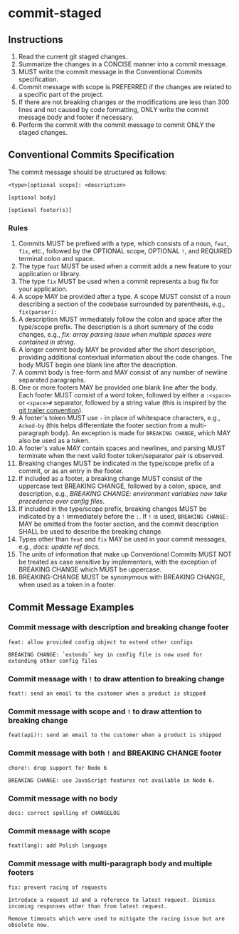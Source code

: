 # commit-staged

## Instructions

1. Read the current git staged changes.
2. Summarize the changes in a CONCISE manner into a commit message.
3. MUST write the commit message in the Conventional Commits specification.
4. Commit message with scope is PREFERRED if the changes are related to a specific part of the project.
5. If there are not breaking changes or the modifications are less than 300 lines and not caused by code formatting, ONLY write the commit message body and footer if necessary.
6. Perform the commit with the commit message to commit ONLY the staged changes.

## Conventional Commits Specification

The commit message should be structured as follows:

```text
<type>[optional scope]: <description>

[optional body]

[optional footer(s)]
```

### Rules

1. Commits MUST be prefixed with a type, which consists of a noun, `feat`, `fix`, etc., followed by the OPTIONAL scope, OPTIONAL `!`, and REQUIRED terminal colon and space.
2. The type `feat` MUST be used when a commit adds a new feature to your application or library.
3. The type `fix` MUST be used when a commit represents a bug fix for your application.
4. A scope MAY be provided after a type. A scope MUST consist of a noun describing a section of the codebase surrounded by parenthesis, e.g., `fix(parser):`
5. A description MUST immediately follow the colon and space after the type/scope prefix.
The description is a short summary of the code changes, e.g., _fix: array parsing issue when multiple spaces were contained in string_.
6. A longer commit body MAY be provided after the short description, providing additional contextual information about the code changes. The body MUST begin one blank line after the description.
7. A commit body is free-form and MAY consist of any number of newline separated paragraphs.
8. One or more footers MAY be provided one blank line after the body. Each footer MUST consist of
 a word token, followed by either a `:<space>` or `<space>#` separator, followed by a string value (this is inspired by the [git trailer convention](https://git-scm.com/docs/git-interpret-trailers)).
9. A footer's token MUST use `-` in place of whitespace characters, e.g., `Acked-by` (this helps differentiate the footer section from a multi-paragraph body). An exception is made for `BREAKING CHANGE`, which MAY also be used as a token.
10. A footer's value MAY contain spaces and newlines, and parsing MUST terminate when the next valid footer token/separator pair is observed.
11. Breaking changes MUST be indicated in the type/scope prefix of a commit, or as an entry in the footer.
12. If included as a footer, a breaking change MUST consist of the uppercase text BREAKING CHANGE, followed by a colon, space, and description, e.g.,
_BREAKING CHANGE: environment variables now take precedence over config files_.
13. If included in the type/scope prefix, breaking changes MUST be indicated by a `!` immediately before the `:`. If `!` is used, `BREAKING CHANGE:` MAY be omitted from the footer section, and the commit description SHALL be used to describe the breaking change.
14. Types other than `feat` and `fix` MAY be used in your commit messages, e.g., _docs: update ref docs._
15. The units of information that make up Conventional Commits MUST NOT be treated as case sensitive by implementors, with the exception of BREAKING CHANGE which MUST be uppercase.
16. BREAKING-CHANGE MUST be synonymous with BREAKING CHANGE, when used as a token in a footer.

## Commit Message Examples

### Commit message with description and breaking change footer

```text
feat: allow provided config object to extend other configs

BREAKING CHANGE: `extends` key in config file is now used for extending other config files
```

### Commit message with `!` to draw attention to breaking change

```text
feat!: send an email to the customer when a product is shipped
```

### Commit message with scope and `!` to draw attention to breaking change

```text
feat(api)!: send an email to the customer when a product is shipped
```

### Commit message with both `!` and BREAKING CHANGE footer

```text
chore!: drop support for Node 6

BREAKING CHANGE: use JavaScript features not available in Node 6.
```

### Commit message with no body

```text
docs: correct spelling of CHANGELOG
```

### Commit message with scope

```text
feat(lang): add Polish language
```

### Commit message with multi-paragraph body and multiple footers

```text
fix: prevent racing of requests

Introduce a request id and a reference to latest request. Dismiss
incoming responses other than from latest request.

Remove timeouts which were used to mitigate the racing issue but are
obsolete now.
```
